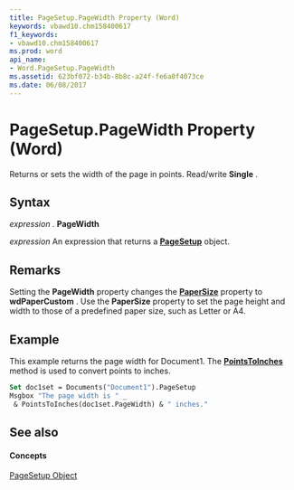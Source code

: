 ```yaml
---
title: PageSetup.PageWidth Property (Word)
keywords: vbawd10.chm158400617
f1_keywords:
- vbawd10.chm158400617
ms.prod: word
api_name:
- Word.PageSetup.PageWidth
ms.assetid: 623bf072-b34b-8b8c-a24f-fe6a0f4073ce
ms.date: 06/08/2017
---
```



# PageSetup.PageWidth Property (Word)

Returns or sets the width of the page in points. Read/write  **Single** .


## Syntax

 _expression_ . **PageWidth**

 _expression_ An expression that returns a **[PageSetup](pagesetup-object-word.md)** object.


## Remarks

Setting the  **PageWidth** property changes the **[PaperSize](pagesetup-papersize-property-word.md)** property to **wdPaperCustom** . Use the **PaperSize** property to set the page height and width to those of a predefined paper size, such as Letter or A4.


## Example

This example returns the page width for Document1. The  **[PointsToInches](global-pointstoinches-method-word.md)** method is used to convert points to inches.


```vb
Set doc1set = Documents("Document1").PageSetup 
Msgbox "The page width is " _ 
 & PointsToInches(doc1set.PageWidth) & " inches."
```


## See also


#### Concepts


[PageSetup Object](pagesetup-object-word.md)

